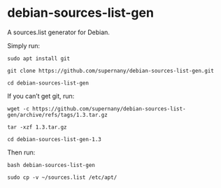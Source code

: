 # debian-sources-list-gen

A sources.list generator for Debian.

Simply run:
```
sudo apt install git
```
```
git clone https://github.com/supernany/debian-sources-list-gen.git
```
```
cd debian-sources-list-gen
```
If you can’t get git, run:
```
wget -c https://github.com/supernany/debian-sources-list-gen/archive/refs/tags/1.3.tar.gz
```
```
tar -xzf 1.3.tar.gz
```
```
cd debian-sources-list-gen-1.3
```
Then run:
```
bash debian-sources-list-gen
```
```
sudo cp -v ~/sources.list /etc/apt/
```
